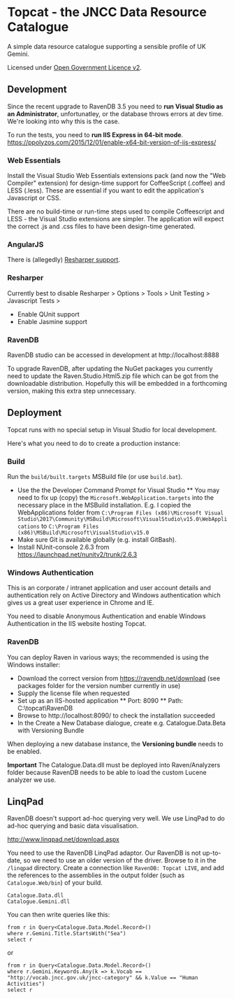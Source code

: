 
Topcat - the JNCC Data Resource Catalogue
====================================

A simple data resource catalogue supporting a sensible profile of UK Gemini.

Licensed under [Open Government Licence v2](http://www.nationalarchives.gov.uk/doc/open-government-licence/version/2/).

Development
-----------

Since the recent upgrade to RavenDB 3.5 you need to **run Visual Studio as an Administrator**, unfortunatley, or the database throws errors at dev time. We're looking into why this is the case.

To run the tests, you need to **run IIS Express in 64-bit mode**. https://ppolyzos.com/2015/12/01/enable-x64-bit-version-of-iis-express/

### Web Essentials
Install the Visual Studio Web Essentials extensions pack (and now the "Web Compiler" extension) for design-time support for CoffeeScript (.coffee) and LESS (.less). These are essential if you want to edit the application's Javascript or CSS.

There are no build-time or run-time steps used to compile Coffeescript and LESS - the Visual Studio extensions are simpler.
The application will expect the correct .js and .css files to have been design-time generated.

### AngularJS
There is (allegedly) [Resharper support](http://blogs.jetbrains.com/dotnet/2013/02/angularjs-support-for-resharper/).

### Resharper
Currently best to disable Resharper > Options > Tools > Unit Testing > Javascript Tests > 
* Enable QUnit support
* Enable Jasmine support

### RavenDB
RavenDB studio can be accessed in development at http://localhost:8888

To upgrade RavenDB, after updating the NuGet packages you currently need to update the Raven.Studio.Html5.zip file which can be got from the downloadable distribution.
Hopefully this will be embedded in a forthcoming version, making this extra step unnecessary.

Deployment
----------

Topcat runs with no special setup in Visual Studio for local development.

Here's what you need to do to create a production instance:

### Build
Run the `build/built.targets` MSBuild file (or use `build.bat`).
* Use the the Developer Command Prompt for Visual Studio
** You may need to fix up (copy) the `Microsoft.WebApplication.targets` into the necessary place in the MSBuild installation.
E.g. I copied the WebApplications folder from `C:\Program Files (x86)\Microsoft Visual Studio\2017\Community\MSBuild\Microsoft\VisualStudio\v15.0\WebApplications` to `C:\Program Files (x86)\MSBuild\Microsoft\VisualStudio\v15.0`
* Make sure Git is available globally (e.g. install GitBash).
* Install NUnit-console 2.6.3 from https://launchpad.net/nunitv2/trunk/2.6.3

### Windows Authentication
This is an corporate / intranet application and user account details and authentication rely on
Active Directory and Windows authentication which gives us a great user experience in Chrome and IE.

You need to disable Anonymous Authentication and enable Windows Authentication in the IIS website hosting Topcat.

### RavenDB
You can deploy Raven in various ways; the recommended is using the Windows installer:

* Download the correct version from https://ravendb.net/download (see packages folder for the version number currently in use) 
* Supply the license file when requested
* Set up as an IIS-hosted application
** Port: 8090
** Path: C:\topcat\RavenDB
* Browse to http://localhost:8090/ to check the installation succeeded
* In the Create a New Database dialogue, create e.g. Catalogue.Data.Beta with Versioning Bundle

When deploying a new database instance, the **Versioning bundle** needs to be enabled.

**Important** The Catalogue.Data.dll must be deployed into Raven/Analyzers folder because RavenDB needs to be able to load the custom Lucene analyzer we use.  

LinqPad
-------
RavenDB doesn't support ad-hoc querying very well. We use LinqPad to do ad-hoc querying and basic data visualisation. 

http://www.linqpad.net/download.aspx

You need to use the RavenDB LinqPad adaptor. Our RavenDB is not up-to-date, so we need to use an older version of the driver. Browse to it in the `/linqpad` directory. Create a connection like `RavenDB: Topcat LIVE`, and add the references to the assemblies in the output folder (such as `Catalogue.Web/bin`) of your build.

    Catalogue.Data.dll
    Catalogue.Gemini.dll

You can then write queries like this:

    from r in Query<Catalogue.Data.Model.Record>()
    where r.Gemini.Title.StartsWith("Sea")
    select r

or
  
    from r in Query<Catalogue.Data.Model.Record>()
    where r.Gemini.Keywords.Any(k => k.Vocab == "http://vocab.jncc.gov.uk/jncc-category" && k.Value == "Human Activities")
    select r
    
